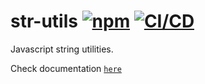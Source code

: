 # str-utils [![npm](https://img.shields.io/npm/v/@riadh-adrani/str-utils?str=blue)](https://www.npmjs.com/package/@riadh-adrani/str-utils) [![CI/CD](https://github.com/RiadhAdrani/str-utils/actions/workflows/actions.yml/badge.svg)](https://github.com/RiadhAdrani/str-utils/actions/workflows/actions.yml)

Javascript string utilities.

Check documentation [`here`](https://riadhadrani.github.io/utils/string.html)
